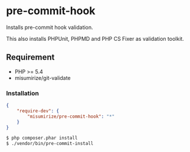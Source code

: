 # pre-commit-hook

Installs pre-commit hook validation.

This also installs PHPUnit, PHPMD and PHP CS Fixer as validation toolkit.

## Requirement

* PHP >= 5.4
* misumirize/git-validate

### Installation

```json
{
    "require-dev": {
    	"misumirize/pre-commit-hook": "*"
    }
}
```

```sh
$ php composer.phar install
$ ./vendor/bin/pre-commit-install
```
